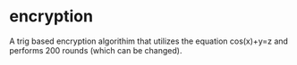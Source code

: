 # encryption
A trig based encryption algorithim that utilizes the equation cos(x)+y=z and performs 200 rounds (which can be changed).
